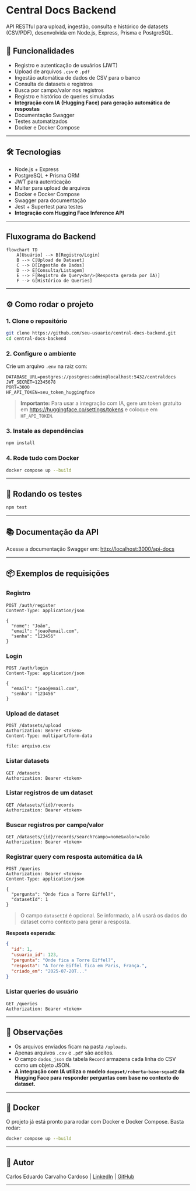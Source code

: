 # Central Docs Backend

API RESTful para upload, ingestão, consulta e histórico de datasets (CSV/PDF), desenvolvida em Node.js, Express, Prisma e PostgreSQL.

## 🚀 Funcionalidades

- Registro e autenticação de usuários (JWT)
- Upload de arquivos `.csv` e `.pdf`
- Ingestão automática de dados de CSV para o banco
- Consulta de datasets e registros
- Busca por campo/valor nos registros
- Registro e histórico de queries simuladas
- **Integração com IA (Hugging Face) para geração automática de respostas**
- Documentação Swagger
- Testes automatizados
- Docker e Docker Compose

---

## 🛠️ Tecnologias

- Node.js + Express
- PostgreSQL + Prisma ORM
- JWT para autenticação
- Multer para upload de arquivos
- Docker e Docker Compose
- Swagger para documentação
- Jest + Supertest para testes
- **Integração com Hugging Face Inference API**

---

## Fluxograma do Backend

```mermaid
flowchart TD
    A[Usuário] --> B[Registro/Login]
    B --> C[Upload de Dataset]
    C --> D[Ingestão de Dados]
    D --> E[Consulta/Listagem]
    E --> F[Registro de Query<br/>(Resposta gerada por IA)]
    F --> G[Histórico de Queries]
```

---

## ⚙️ Como rodar o projeto

### 1. Clone o repositório

```bash
git clone https://github.com/seu-usuario/central-docs-backend.git
cd central-docs-backend
```

### 2. Configure o ambiente

Crie um arquivo `.env` na raiz com:

```
DATABASE_URL=postgres://postgres:admin@localhost:5432/centraldocs
JWT_SECRET=12345678
PORT=3000
HF_API_TOKEN=seu_token_huggingface
```

> **Importante:** Para usar a integração com IA, gere um token gratuito em https://huggingface.co/settings/tokens e coloque em `HF_API_TOKEN`.

### 3. Instale as dependências

```bash
npm install
```

### 4. Rode tudo com Docker

```bash
docker compose up --build
```

---

## 🧪 Rodando os testes

```bash
npm test
```

---

## 📚 Documentação da API

Acesse a documentação Swagger em:
[http://localhost:3000/api-docs](http://localhost:3000/api-docs)

---

## 📦 Exemplos de requisições

### Registro

```http
POST /auth/register
Content-Type: application/json

{
  "nome": "João",
  "email": "joao@email.com",
  "senha": "123456"
}
```

### Login

```http
POST /auth/login
Content-Type: application/json

{
  "email": "joao@email.com",
  "senha": "123456"
}
```

### Upload de dataset

```http
POST /datasets/upload
Authorization: Bearer <token>
Content-Type: multipart/form-data

file: arquivo.csv
```

### Listar datasets

```http
GET /datasets
Authorization: Bearer <token>
```

### Listar registros de um dataset

```http
GET /datasets/{id}/records
Authorization: Bearer <token>
```

### Buscar registros por campo/valor

```http
GET /datasets/{id}/records/search?campo=nome&valor=João
Authorization: Bearer <token>
```

### **Registrar query com resposta automática da IA**

```http
POST /queries
Authorization: Bearer <token>
Content-Type: application/json

{
  "pergunta": "Onde fica a Torre Eiffel?",
  "datasetId": 1
}
```
> O campo `datasetId` é opcional. Se informado, a IA usará os dados do dataset como contexto para gerar a resposta.

**Resposta esperada:**
```json
{
  "id": 1,
  "usuario_id": 123,
  "pergunta": "Onde fica a Torre Eiffel?",
  "resposta": "A Torre Eiffel fica em Paris, França.",
  "criado_em": "2025-07-20T..."
}
```

### Listar queries do usuário

```http
GET /queries
Authorization: Bearer <token>
```

---

## 📝 Observações

- Os arquivos enviados ficam na pasta `/uploads`.
- Apenas arquivos `.csv` e `.pdf` são aceitos.
- O campo `dados_json` da tabela `Record` armazena cada linha do CSV como um objeto JSON.
- **A integração com IA utiliza o modelo `deepset/roberta-base-squad2` da Hugging Face para responder perguntas com base no contexto do dataset.**

---

## 🐳 Docker

O projeto já está pronto para rodar com Docker e Docker Compose.
Basta rodar:

```bash
docker compose up --build
```

---

## 👤 Autor

Carlos Eduardo Carvalho Cardoso |
[LinkedIn](https://www.linkedin.com/in/c-eduardocarvalho/) |
[GitHub](https://github.com/datdudu)

---
